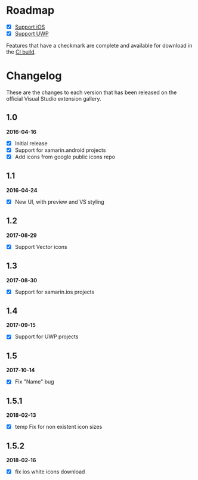 # Roadmap

- [x] [Support iOS](https://github.com/interisti/vs-material-icons-generator/issues/4)
- [x] [Support UWP](https://github.com/interisti/vs-material-icons-generator/issues/4)

Features that have a checkmark are complete and available for
download in the
[CI build](http://vsixgallery.com/extension/e1bf5443-bf81-49e6-bc33-004e1f1f7b02/).

# Changelog

These are the changes to each version that has been released
on the official Visual Studio extension gallery.

## 1.0

**2016-04-16**

- [x] Initial release
- [x] Support for xamarin.android projects
- [x] Add icons from google public icons repo

## 1.1
**2016-04-24**

- [x] New UI, with preview and VS styling

## 1.2
**2017-08-29**

- [x] Support Vector icons

## 1.3
**2017-08-30**

- [x] Support for xamarin.ios projects

## 1.4
**2017-09-15**

- [x] Support for UWP projects

## 1.5
**2017-10-14**

- [x] Fix "Name" bug

## 1.5.1
**2018-02-13**

- [x] temp Fix for non existent icon sizes

## 1.5.2
**2018-02-16**

- [x] fix ios white icons download